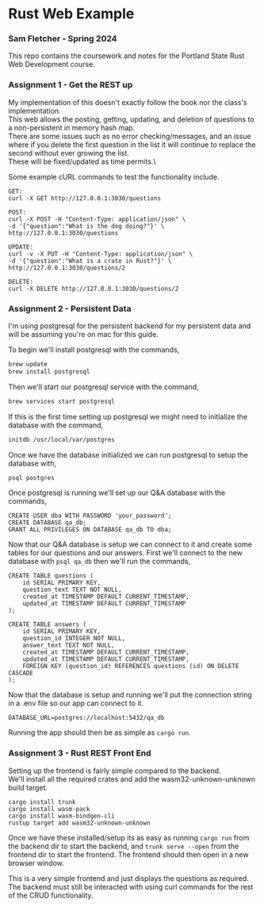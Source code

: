 # Rust Web Example
### Sam Fletcher - Spring 2024
This repo contains the coursework and notes for the Portland State Rust Web Development course.

### Assignment 1 - Get the REST up
My implementation of this doesn't exactly follow the book nor the class's implementation.\
This web allows the posting, getting, updating, and deletion of questions to a non-persistent in memory hash map.\
There are some issues such as no error checking/messages, and an issue where if you delete the first question in the list it will continue to replace the second without ever growing the list.\
These will be fixed/updated as time permits.\

Some example cURL commands to test the functionality include.
```
GET:
curl -X GET http://127.0.0.1:3030/questions  

POST:
curl -X POST -H "Content-Type: application/json" \
-d '{"question":"What is the dog doing?"}' \
http://127.0.0.1:3030/questions

UPDATE:
curl -v -X PUT -H "Content-Type: application/json" \
-d '{"question":"What is a crate in Rust?"}' \
http://127.0.0.1:3030/questions/2

DELETE:
curl -X DELETE http://127.0.0.1:3030/questions/2 
```
### Assignment 2 - Persistent Data
I'm using postgresql for the persistent backend for my persistent data and will be assuming you're on mac for this guide. 

To begin we'll install postgresql with the commands,
```zsh
brew update
brew install postgresql
```
Then we'll start our postgresql service with the command,
```zsh
brew services start postgresql
```
If this is the first time setting up postgresql we might need to initialize the database with the command,
```zsh
initdb /usr/local/var/postgres
```
Once we have the database initialized we can run postgresql to setup the database with,
```zsh
psql postgres
```
Once postgresql is running we'll set up our Q&A database with the commands,
```postgresql
CREATE USER dba WITH PASSWORD 'your_password';
CREATE DATABASE qa_db;
GRANT ALL PRIVILEGES ON DATABASE qa_db TO dba;
```
Now that our Q&A database is setup we can connect to it and create some tables for our questions and our answers.
First we'll connect to the new database with `psql qa_db` then we'll run the commands,
```postgresql
CREATE TABLE questions (
    id SERIAL PRIMARY KEY,
    question_text TEXT NOT NULL,
    created_at TIMESTAMP DEFAULT CURRENT_TIMESTAMP,
    updated_at TIMESTAMP DEFAULT CURRENT_TIMESTAMP
);

CREATE TABLE answers (
    id SERIAL PRIMARY KEY,
    question_id INTEGER NOT NULL,
    answer_text TEXT NOT NULL,
    created_at TIMESTAMP DEFAULT CURRENT_TIMESTAMP,
    updated_at TIMESTAMP DEFAULT CURRENT_TIMESTAMP,
    FOREIGN KEY (question_id) REFERENCES questions (id) ON DELETE CASCADE
);
```
Now that the database is setup and running we'll put the connection string in a .env file so our app can connect to it.
```
DATABASE_URL=postgres://localhost:5432/qa_db
```
Running the app should then be as simple as `cargo run`.

### Assignment 3 - Rust REST Front End
Setting up the frontend is fairly simple compared to the backend.\
We'll install all the required crates and add the wasm32-unknown-unknown build target.
```
cargo install trunk
cargo install wasm-pack
cargo install wasm-bindgen-cli
rustup target add wasm32-unknown-unknown
```
Once we have these installed/setup its as easy as running `cargo run` from the backend dir to start the backend, and `trunk serve --open` from the frontend dir to start the frontend.
The frontend should then open in a new browser window.

This is a very simple frontend and just displays the questions as required. The backend must still be interacted with using curl commands for the rest of the CRUD functionality.